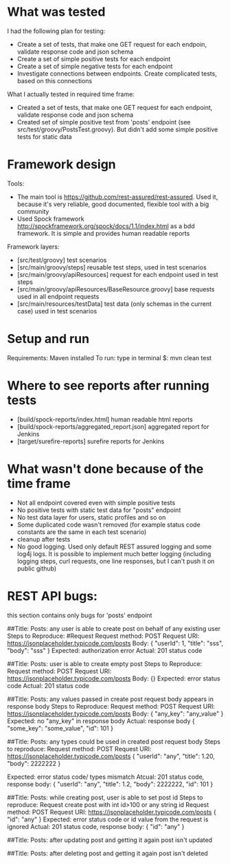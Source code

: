 # What was tested
I had the following plan for testing:
  - Create a set of tests, that make one GET request for each endpoin, validate response code and json schema
  - Create a set of simple positive tests for each endpoint
  - Create a set of simple negative tests for each endpoint
  - Investigate connections between endpoints. Create complicated tests, based on this connections

 What I actually tested in required time frame:
  - Created a set of tests, that make one GET request for each endpoint, validate response code and json schema
  - Created set of simple positive test from 'posts' endpoint  (see src/test/groovy/PostsTest.groovy). But didn't add some simple positive tests for static data

# Framework design
Tools:
  - The main tool is https://github.com/rest-assured/rest-assured. Used it, because it's very reliable, good documented, flexible tool with a big community
  - Used Spock framework http://spockframework.org/spock/docs/1.1/index.html as a bdd framework. It is simple and provides human readable reports

Framework layers:
  - [src/test/groovy] test scenarios
  - [src/main/groovy/steps] reusable test steps, used in test scenarios
  - [src/main/groovy/apiResources] request for each endpoint used in test steps
  - [src/main/groovy/apiResources/BaseResource.groovy] base requests used in all endpoint requests
  - [src/main/resources/testData] test data (only schemas in the current case) used in test scenarios

# Setup and run
Requirements:
Maven installed
To run:
type in terminal $: mvn clean test

# Where to see reports after running tests
- [build/spock-reports/index.html] human readable html reports
- [build/spock-reports/aggregated_report.json] aggregated report for Jenkins
- [target/surefire-reports] surefire reports for Jenkins

# What wasn't done because of the time frame
- Not all endpoint covered even with simple positive tests
- No positive tests with static test data for "posts" endpoint
- No test data layer for users, static profiles and so on
- Some duplicated code wasn't removed (for example status code constants are the same in each test scenario)
- cleanup after tests
- No good logging. Used only default REST assured logging and some log4j logs. It is possible to implement much better logging (including logging steps, curl requests, one line responses, but I can't push it on public github)

# REST API bugs:
this section contains only bugs for 'posts' endpoint

##Title: Posts: any user is able to create post on behalf of any existing user
Steps to  Reproduce:
#Request
Request method:	POST
Request URI:	https://jsonplaceholder.typicode.com/posts
Body:
{
    "userId": 1,
    "title": "sss",
    "body": "sss"
}
Expected: authorization error
Actual: 201 status code

##Title: Posts: user is able to create empty post
Steps to  Reproduce:
Request method:	POST
Request URI:	https://jsonplaceholder.typicode.com/posts
Body:
{}
Expected: error status code
Actual: 201 status code

##Title: Posts: any values passed in create post request body appears in response body
Steps to  Reproduce:
Request method:	POST
Request URI:	https://jsonplaceholder.typicode.com/posts
Body:
{
"any_key": "any_value"
}
Expected: no "any_key" in response body
Actual: response body
{
"some_key": "some_value",
"id": 101
}

##Title: Posts: any types could be used in created post request body
Steps to reproduce:
Request method:	POST
Request URI:	https://jsonplaceholder.typicode.com/posts
{
 "userId": "any",
 "title": 1.20,
 "body": 2222222
}

Expected: error status code/ types mismatch
Atcual: 201 status code, response body:
{
    "userId": "any",
    "title": 1.2,
    "body": 2222222,
    "id": 101
}

##Title: Posts: while creating post, user is able to set post id
Steps to reproduce:
Request create post with int id>100 or any string id
Request method:	POST
Request URI:	https://jsonplaceholder.typicode.com/posts
{
 "id": "any"
}
Expected: error status code or id value from the request is ignored
Actual: 201 status code, response body:
{
 "id": "any"
}

##Title: Posts: after updating post and getting it again post isn't updated

##Title: Posts: after deleting post and getting it again post isn't deleted


